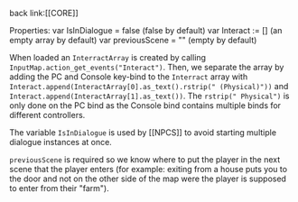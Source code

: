 back link:[[CORE]]

Properties:
var IsInDialogue = false (false by default)
var Interact := [] (an empty array by default)
var previousScene = "" (empty by default)


When loaded an `InterractArray` is created by calling `InputMap.action_get_events("Interact")`.
Then, we separate the array by adding the PC and Console key-bind to the `Interract` array with 
`Interact.append(InteractArray[0].as_text().rstrip(" (Physical)"))` and `Interact.append(InteractArray[1].as_text())`. The `rstrip(" Physical")` is only done on the PC bind as the Console bind contains multiple binds for different controllers.

The variable `IsInDialogue` is used by [[NPCS]] to avoid starting multiple dialogue instances at once.

`previousScene` is required so we know where to put the player in the next scene that the player enters (for example: exiting from a house puts you to the door and not on the other side of the map were the player is supposed to enter from their "farm").